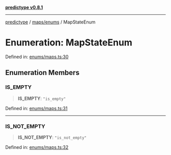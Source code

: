 [**predictype v0.8.1**](../../../README.md)

***

[predictype](../../../modules.md) / [maps/enums](../README.md) / MapStateEnum

# Enumeration: MapStateEnum

Defined in: [enums/maps.ts:30](https://github.com/maduhaime/predictype/blob/2310adbaccb6fbc00cdab8e345e79bd5b09e40f5/src/enums/maps.ts#L30)

## Enumeration Members

### IS\_EMPTY

> **IS\_EMPTY**: `"is_empty"`

Defined in: [enums/maps.ts:31](https://github.com/maduhaime/predictype/blob/2310adbaccb6fbc00cdab8e345e79bd5b09e40f5/src/enums/maps.ts#L31)

***

### IS\_NOT\_EMPTY

> **IS\_NOT\_EMPTY**: `"is_not_empty"`

Defined in: [enums/maps.ts:32](https://github.com/maduhaime/predictype/blob/2310adbaccb6fbc00cdab8e345e79bd5b09e40f5/src/enums/maps.ts#L32)
